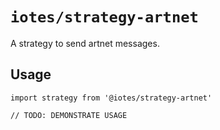 # `iotes/strategy-artnet`

A strategy to send artnet messages.

## Usage

```
import strategy from '@iotes/strategy-artnet'

// TODO: DEMONSTRATE USAGE
```